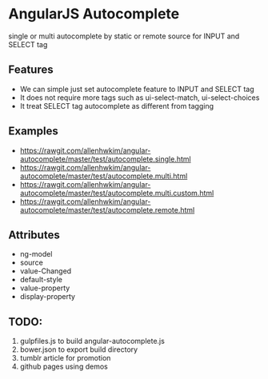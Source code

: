 AngularJS Autocomplete
======================
single or multi autocomplete by static or remote source for INPUT and SELECT tag

Features
--------

  * We can simple just set autocomplete feature to INPUT and SELECT tag
  * It does not require more tags such as ui-select-match, ui-select-choices
  * It treat SELECT tag autocomplete as different from tagging

Examples
--------
  * https://rawgit.com/allenhwkim/angular-autocomplete/master/test/autocomplete.single.html
  * https://rawgit.com/allenhwkim/angular-autocomplete/master/test/autocomplete.multi.html
  * https://rawgit.com/allenhwkim/angular-autocomplete/master/test/autocomplete.multi.custom.html  
  * https://rawgit.com/allenhwkim/angular-autocomplete/master/test/autocomplete.remote.html 

Attributes
--------

  * ng-model
  * source
  * value-Changed
  * default-style 
  * value-property
  * display-property

TODO:
--------

  1. gulpfiles.js to build angular-autocomplete.js
  2. bower.json to export build directory
  3. tumblr article for promotion
  4. github pages using demos

